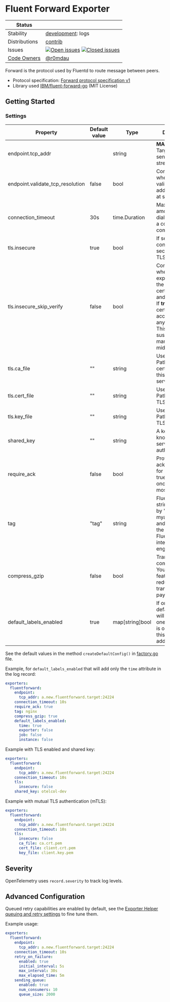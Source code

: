 # Fluent Forward Exporter
<!-- status autogenerated section -->
| Status        |           |
| ------------- |-----------|
| Stability     | [development]: logs   |
| Distributions | [contrib] |
| Issues        | [![Open issues](https://img.shields.io/github/issues-search/open-telemetry/opentelemetry-collector-contrib?query=is%3Aissue%20is%3Aopen%20label%3Aexporter%2Ffluentforward%20&label=open&color=orange&logo=opentelemetry)](https://github.com/open-telemetry/opentelemetry-collector-contrib/issues?q=is%3Aopen+is%3Aissue+label%3Aexporter%2Ffluentforward) [![Closed issues](https://img.shields.io/github/issues-search/open-telemetry/opentelemetry-collector-contrib?query=is%3Aissue%20is%3Aclosed%20label%3Aexporter%2Ffluentforward%20&label=closed&color=blue&logo=opentelemetry)](https://github.com/open-telemetry/opentelemetry-collector-contrib/issues?q=is%3Aclosed+is%3Aissue+label%3Aexporter%2Ffluentforward) |
| [Code Owners](https://github.com/open-telemetry/opentelemetry-collector-contrib/blob/main/CONTRIBUTING.md#becoming-a-code-owner)    | [@r0mdau](https://www.github.com/r0mdau) |

[development]: https://github.com/open-telemetry/opentelemetry-collector#development
[contrib]: https://github.com/open-telemetry/opentelemetry-collector-releases/tree/main/distributions/otelcol-contrib
<!-- end autogenerated section -->

Forward is the protocol used by Fluentd to route message between peers.

- Protocol specification: [Forward protocol specification v1](https://github.com/fluent/fluentd/wiki/Forward-Protocol-Specification-v1)
- Library used [IBM/fluent-forward-go](https://github.com/IBM/fluent-forward-go) (MIT License)

## Getting Started

### Settings

| Property | Default value | Type | Description |
|---|---|---|---|
| endpoint.tcp_addr |  | string | **MANDATORY** Target URL to send `Forward` log streams to |
| endpoint.validate_tcp_resolution | false | bool | Controls whether to validate the tcp address and fail at startup. |
| connection_timeout | 30s | time.Duration | Maximum amount of time a dial will wait for a connect to complete |
| tls.insecure | true | bool | If set to **true**, the connexion is not secured with TLS. |
| tls.insecure_skip_verify | false | bool | Controls whether the exporter verifies the server's certificate chain and host name. If **true**, any certificate is accepted and any host name. This mode is susceptible to man-in-the-middle attacks |
| tls.ca_file | "" | string | Used for mTLS. Path to the CA cert. For a client this verifies the server certificate |
| tls.cert_file | "" | string | Used for mTLS. Path to the client TLS cert to use |
| tls.key_file | "" | string | Used for mTLS. Path to the client TLS key to use |
| shared_key | "" | string | A key string known by the server, used for authorization |
| require_ack| false | bool | Protocol delivery acknowledgment for log streams : true = at-least-once, false = at-most-once |
| tag | "tag" | string | Fluentd tag is a string separated by '.'s (e.g. myapp.access), and is used as the directions for Fluentd's internal routing engine |
| compress_gzip | false | bool | Transparent data compression. You can use this feature to reduce the transferred payload size |
| default_labels_enabled | true | map[string]bool | If omitted then default labels will be added. If one of the labels is omitted then this label will be added |

See the default values in the method `createDefaultConfig()` in [factory.go](factory.go) file.

Example, for `default_labels_enabled` that will add only the `time` attribute in the log record:

```yaml
exporters:
  fluentforward:
    endpoint:
      tcp_addr: a.new.fluentforward.target:24224
    connection_timeout: 10s
    require_ack: true
    tag: nginx
    compress_gzip: true
    default_labels_enabled:
      time: true
      exporter: false
      job: false
      instance: false
```

Example with TLS enabled and shared key:

```yaml
exporters:
  fluentforward:
    endpoint:
      tcp_addr: a.new.fluentforward.target:24224
    connection_timeout: 10s
    tls:
      insecure: false
    shared_key: otelcol-dev
```

Example with mutual TLS authentication (mTLS):

```yaml
exporters:
  fluentforward:
    endpoint:
      tcp_addr: a.new.fluentforward.target:24224
    connection_timeout: 10s
    tls:
      insecure: false
      ca_file: ca.crt.pem
      cert_file: client.crt.pem
      key_file: client.key.pem
```

## Severity

OpenTelemetry uses `record.severity` to track log levels.

## Advanced Configuration

Queued retry capabilities are enabled by default, see the [Exporter Helper queuing and retry settings](https://github.com/open-telemetry/opentelemetry-collector/blob/main/exporter/exporterhelper/README.md) to fine tune them.

Example usage:

```yaml
exporters:
  fluentforward:
    endpoint:
      tcp_addr: a.new.fluentforward.target:24224
    connection_timeout: 10s
    retry_on_failure:
      enabled: true
      initial_interval: 5s
      max_interval: 30s
      max_elapsed_time: 5m
    sending_queue:
      enabled: true
      num_consumers: 10
      queue_size: 2000
```

